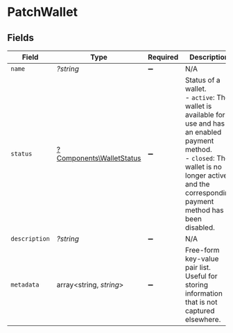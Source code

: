 # PatchWallet


## Fields

| Field                                                                                                                                                                                                     | Type                                                                                                                                                                                                      | Required                                                                                                                                                                                                  | Description                                                                                                                                                                                               | Example                                                                                                                                                                                                   |
| --------------------------------------------------------------------------------------------------------------------------------------------------------------------------------------------------------- | --------------------------------------------------------------------------------------------------------------------------------------------------------------------------------------------------------- | --------------------------------------------------------------------------------------------------------------------------------------------------------------------------------------------------------- | --------------------------------------------------------------------------------------------------------------------------------------------------------------------------------------------------------- | --------------------------------------------------------------------------------------------------------------------------------------------------------------------------------------------------------- |
| `name`                                                                                                                                                                                                    | *?string*                                                                                                                                                                                                 | :heavy_minus_sign:                                                                                                                                                                                        | N/A                                                                                                                                                                                                       |                                                                                                                                                                                                           |
| `status`                                                                                                                                                                                                  | [?Components\WalletStatus](../../Models/Components/WalletStatus.md)                                                                                                                                       | :heavy_minus_sign:                                                                                                                                                                                        | Status of a wallet.<br/>  - `active`: The wallet is available for use and has an enabled payment method.<br/>  - `closed`: The wallet is no longer active and the corresponding payment method has been disabled. |                                                                                                                                                                                                           |
| `description`                                                                                                                                                                                             | *?string*                                                                                                                                                                                                 | :heavy_minus_sign:                                                                                                                                                                                        | N/A                                                                                                                                                                                                       |                                                                                                                                                                                                           |
| `metadata`                                                                                                                                                                                                | array<string, *string*>                                                                                                                                                                                   | :heavy_minus_sign:                                                                                                                                                                                        | Free-form key-value pair list. Useful for storing information that is not captured elsewhere.                                                                                                             | {<br/>"optional": "metadata"<br/>}                                                                                                                                                                        |